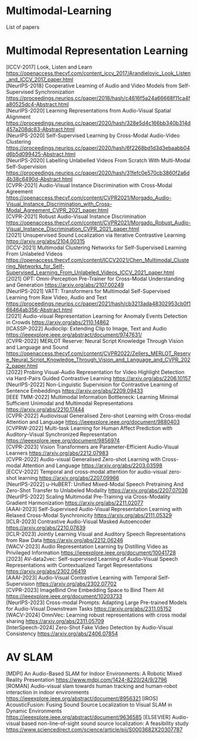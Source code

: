 # Multimodal-Learning
List of papers 

Multimodal Representation Learning
==================================
[ICCV-2017] Look, Listen and Learn https://openaccess.thecvf.com/content_iccv_2017/Arandjelovic_Look_Listen_and_ICCV_2017_paper.html <br/>
[NeurIPS-2018] Cooperative Learning of Audio and Video Models from Self-Supervised Synchronization https://proceedings.neurips.cc/paper/2018/hash/c4616f5a24a66668f11ca4fa80525dc4-Abstract.html <br/>
[NeurIPS-2020] Learning Representations from Audio-Visual Spatial Alignment https://proceedings.neurips.cc/paper/2020/hash/328e5d4c166bb340b314d457a208dc83-Abstract.html <br/>
[NeurIPS-2020] Self-Supervised Learning by Cross-Modal Audio-Video Clustering https://proceedings.neurips.cc/paper/2020/hash/6f2268bd1d3d3ebaabb04d6b5d099425-Abstract.html <br/>
[NeurIPS-2020] Labelling Unlabelled Videos From Scratch With Multi-Modal Self-Supervision https://proceedings.neurips.cc/paper/2020/hash/31fefc0e570cb3860f2a6d4b38c6490d-Abstract.html <br/>
[CVPR-2021] Audio-Visual Instance Discrimination with Cross-Modal Agreement https://openaccess.thecvf.com/content/CVPR2021/Morgado_Audio-Visual_Instance_Discrimination_with_Cross-Modal_Agreement_CVPR_2021_paper.html <br/>
[CVPR-2021] Robust Audio-Visual Instance Discrimination https://openaccess.thecvf.com/content/CVPR2021/Morgado_Robust_Audio-Visual_Instance_Discrimination_CVPR_2021_paper.html <br/>
[2021] Unsupervised Sound Localization via Iterative Contrastive Learning https://arxiv.org/abs/2104.00315<br/>
[ICCV-2021] Multimodal Clustering Networks for Self-Supervised Learning From Unlabeled Videos https://openaccess.thecvf.com/content/ICCV2021/Chen_Multimodal_Clustering_Networks_for_Self-Supervised_Learning_From_Unlabeled_Videos_ICCV_2021_paper.html <br/>
[2021] OPT: Omni-Perception Pre-Trainer for Cross-Modal Understanding and Generation https://arxiv.org/abs/2107.00249<br/>
[NeurIPS-2021] VATT: Transformers for Multimodal Self-Supervised Learning from Raw Video, Audio and Text https://proceedings.neurips.cc/paper/2021/hash/cb3213ada48302953cb0f166464ab356-Abstract.html <br/>
[2021] Audio-visual Representation Learning for Anomaly Events Detection in Crowds https://arxiv.org/abs/2110.14862<br/>
[ICASSP-2022] Audioclip: Extending Clip to Image, Text and Audio https://ieeexplore.ieee.org/abstract/document/9747631/<br/>
[CVPR-2022] MERLOT Reserve: Neural Script Knowledge Through Vision and Language and Sound https://openaccess.thecvf.com/content/CVPR2022/Zellers_MERLOT_Reserve_Neural_Script_Knowledge_Through_Vision_and_Language_and_CVPR_2022_paper.html <br/>
[2022] Probing Visual-Audio Representation for Video Highlight Detection via Hard-Pairs Guided Contrastive Learning https://arxiv.org/abs/2206.10157<br/>
[NeurIPS-2022] Non-Linguistic Supervision for Contrastive Learning of Sentence Embeddings https://arxiv.org/abs/2209.09433<br/>
[IEEE TMM-2022] Multimodal Information Bottleneck: Learning Minimal Sufficient Unimodal and Multimodal Representations https://arxiv.org/abs/2210.17444<br/>
[CVPR-2022] Audiovisual Generalised Zero-shot Learning with Cross-modal Attention and Language https://ieeexplore.ieee.org/document/9880403<br/>
[CVPRW-2022] Multi-task Learning for Human Affect Prediction with Auditory–Visual Synchronized Representation https://ieeexplore.ieee.org/document/9856974<br/>
[CVPR-2023] Vision Transformers are Parameter-Efficient Audio-Visual Learners https://arxiv.org/abs/2212.07983<br/>
[CVPR-2022] Audio-visual Generalised Zero-shot Learning with Cross-modal Attention and Language https://arxiv.org/abs/2203.03598<br/>
[ECCV-2022] Temporal and cross-modal attention for audio-visual zero-shot learning https://arxiv.org/abs/2207.09966<br/>
[NeurIPS-2022] u-HuBERT: Unified Mixed-Modal Speech Pretraining And Zero-Shot Transfer to Unlabeled Modality https://arxiv.org/abs/2207.07036<br/>
[NeurIPS-2022] Scaling Multimodal Pre-Training via Cross-Modality Gradient Harmonization https://arxiv.org/abs/2211.02077<br/>
[AAAI-2023] Self-Supervised Audio-Visual Representation Learning with Relaxed Cross-Modal Synchronicity https://arxiv.org/abs/2111.05329<br/>
[ICLR-2023] Contrastive Audio-Visual Masked Autoencoder https://arxiv.org/abs/2210.07839<br/>
[ICLR-2023] Jointly Learning Visual and Auditory Speech Representations from Raw Data https://arxiv.org/abs/2212.06246<br/>
[WACV-2023] Audio Representation Learning by Distilling Video as Privileged Information https://ieeexplore.ieee.org/document/10041728<br/>
[2023] AV-data2vec: Self-supervised Learning of Audio-Visual Speech Representations with Contextualized Target Representations https://arxiv.org/abs/2302.06419<br/>
[AAAI-2023] Audio-Visual Contrastive Learning with Temporal Self-Supervision https://arxiv.org/abs/2302.07702<br/>
[CVPR-2023] ImageBind One Embedding Space to Bind Them All https://ieeexplore.ieee.org/document/10203733<br/>
[NeurIPS-2023] Cross-modal Prompts: Adapting Large Pre-trained Models for Audio-Visual Downstream Tasks https://arxiv.org/abs/2311.05152<br/>
[WACV-2024] OmniVec: Learning robust representations with cross modal sharing https://arxiv.org/abs/2311.05709<br/>
[InterSpeech-2024] Zero-Shot Fake Video Detection by Audio-Visual Consistency https://arxiv.org/abs/2406.07854<br/>

AV SLAM
=========
[MDPI] An Audio-Based SLAM for Indoor Environments: A Robotic Mixed Reality Presentation https://www.mdpi.com/1424-8220/24/9/2796
[ROMAN] Audio-visual slam towards human tracking and human-robot interaction in indoor environments https://ieeexplore.ieee.org/abstract/document/8956321
[IROS] AcousticFusion: Fusing Sound Source Localization to Visual SLAM in Dynamic Environments  https://ieeexplore.ieee.org/abstract/document/9636585
[ELSEVIER] Audio-visual based non-line-of-sight sound source localization: A feasibility study https://www.sciencedirect.com/science/article/pii/S0003682X20307787
